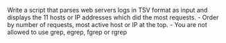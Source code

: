 Write a script that parses web servers logs in TSV format as input and displays the 11 hosts or IP addresses which did the most requests. - Order by number of requests, most active host or IP at the top. - You are not allowed to use grep, egrep, fgrep or rgrep
